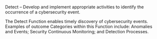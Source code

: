 Detect – Develop and implement appropriate activities to identify the occurrence of a cybersecurity event.

The Detect Function enables timely discovery of cybersecurity events. Examples of outcome Categories within this Function include: Anomalies and Events; Security Continuous Monitoring; and Detection Processes.